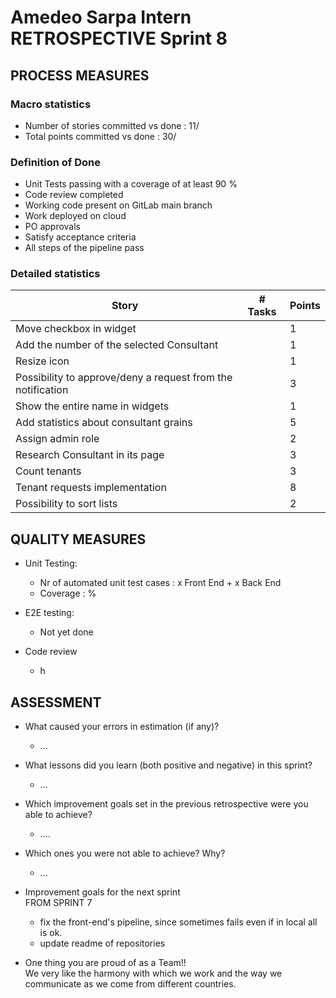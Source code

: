 # Amedeo Sarpa Intern RETROSPECTIVE Sprint 8

## PROCESS MEASURES

### Macro statistics

- Number of stories committed vs done : 11/
- Total points committed vs done : 30/

### Definition of Done

- Unit Tests passing with a coverage of at least 90 %
- Code review completed
- Working code present on GitLab main branch
- Work deployed on cloud
- PO approvals
- Satisfy acceptance criteria
- All steps of the pipeline pass

### Detailed statistics

| Story | # Tasks | Points |
| ----- | ------- | ------ | 
|  Move checkbox in widget  |        |  1    |
| Add the number of the selected Consultant    |        |   1    |
|  Resize icon   |       |   1    |
|   Possibility to approve/deny a request from the notification  |        |   3    |
|  Show the entire name in widgets   |        |    1   |
|  Add statistics about consultant grains   |        |  5    |
|  Assign admin role   |        |   2    |
|  Research Consultant in its page   |        |  3     |
|  Count tenants   |        |  3    |
|  Tenant requests implementation   |        |     8 |
|  Possibility to sort lists   |        |   2    |


## QUALITY MEASURES

- Unit Testing:

  - Nr of automated unit test cases : x Front End + x Back End
  - Coverage : %

- E2E testing:
  - Not yet done
- Code review
  - h

## ASSESSMENT

- What caused your errors in estimation (if any)? 
  - ...

- What lessons did you learn (both positive and negative) in this sprint?
  - ...

- Which improvement goals set in the previous retrospective were you able to achieve? <br>
  - ....
  
- Which ones you were not able to achieve? Why?<br>
  - ...
  
- Improvement goals for the next sprint <br>
  FROM SPRINT 7
  - fix the front-end's pipeline, since sometimes fails even if in local all is ok.
  - update readme of repositories

  

- One thing you are proud of as a Team!!<br>
  We very like the harmony with which we work and the way we communicate as we come from different countries.
